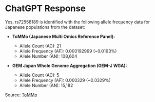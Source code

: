 # ChatGPT Response

Yes, rs72558189 is identified with the following allele frequency data for Japanese populations from the dataset:

- **ToMMo (Japanese Multi Omics Reference Panel):**
  - Allele Count (AC): 21
  - Allele Frequency (AF): 0.000192999 (~0.0193%)
  - Allele Number (AN): 108,604

- **GEM Japan Whole Genome Aggregation (GEM-J WGA):**
  - Allele Count (AC): 5
  - Allele Frequency (AF): 0.000329 (~0.0329%)
  - Allele Number (AN): 15,182

Source: [ToMMo](https://jmorp.megabank.tohoku.ac.jp/search?query=10%3A94942234)